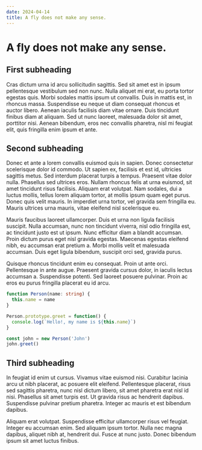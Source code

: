 ```yaml
---
date: 2024-04-14
title: A fly does not make any sense.
---
```


# A fly does not make any sense.

## First subheading

Cras dictum urna id arcu sollicitudin sagittis. Sed sit amet est in ipsum pellentesque vestibulum sed non nunc. Nulla aliquet mi erat, eu porta tortor egestas quis. Morbi sodales mattis ipsum ut convallis. Duis in mattis est, in rhoncus massa. Suspendisse eu neque ut diam consequat rhoncus et auctor libero. Aenean iaculis facilisis diam vitae ornare. Duis tincidunt finibus diam at aliquam. Sed ut nunc laoreet, malesuada dolor sit amet, porttitor nisi. Aenean bibendum, eros nec convallis pharetra, nisl mi feugiat elit, quis fringilla enim ipsum et ante.

## Second subheading

Donec et ante a lorem convallis euismod quis in sapien. Donec consectetur scelerisque dolor id commodo. Ut sapien ex, facilisis et est id, ultricies sagittis metus. Sed interdum placerat turpis a tempus. Praesent vitae dolor nulla. Phasellus sed ultrices eros. Nullam rhoncus felis at urna euismod, sit amet tincidunt risus facilisis. Aliquam erat volutpat. Nam sodales, dui a luctus mollis, tellus lorem aliquam tortor, at mollis ipsum quam eget purus. Donec quis velit mauris. In imperdiet urna tortor, vel gravida sem fringilla eu. Mauris ultrices urna mauris, vitae eleifend nisl scelerisque eu.

Mauris faucibus laoreet ullamcorper. Duis et urna non ligula facilisis suscipit. Nulla accumsan, nunc non tincidunt viverra, nisl odio fringilla est, ac tincidunt justo est ut ipsum. Nunc efficitur diam a blandit accumsan. Proin dictum purus eget nisl gravida egestas. Maecenas egestas eleifend nibh, eu accumsan erat pretium a. Morbi mollis velit et malesuada accumsan. Duis eget ligula bibendum, suscipit orci sed, gravida purus.

Quisque rhoncus tincidunt enim eu consequat. Proin ut ante orci. Pellentesque in ante augue. Praesent gravida cursus dolor, in iaculis lectus accumsan a. Suspendisse potenti. Sed laoreet posuere pulvinar. Proin ac eros eu purus fringilla placerat eu id arcu.

```ts
function Person(name: string) {
  this.name = name
}

Person.prototype.greet = function() {
  console.log(`Hello!, my name is ${this.name}`)
}

const john = new Person('John')
john.greet()
```

## Third subheading

In feugiat id enim ut cursus. Vivamus vitae euismod nisi. Curabitur lacinia arcu ut nibh placerat, ac posuere elit eleifend. Pellentesque placerat, risus sed sagittis pharetra, nunc nisl dictum libero, sit amet pharetra erat nisl id nisi. Phasellus sit amet turpis est. Ut gravida risus ac hendrerit dapibus. Suspendisse pulvinar pretium pharetra. Integer ac mauris et est bibendum dapibus.

Aliquam erat volutpat. Suspendisse efficitur ullamcorper risus vel feugiat. Integer eu accumsan enim. Sed aliquam ipsum tortor. Nulla nec magna dapibus, aliquet nibh at, hendrerit dui. Fusce at nunc justo. Donec bibendum ipsum sit amet luctus finibus.
